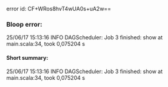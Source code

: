 error id: CF+WRos8hvT4wUA0s+uA2w==
### Bloop error:

25/06/17 15:13:16 INFO DAGScheduler: Job 3 finished: show at main.scala:34, took 0,075204 s
#### Short summary: 

25/06/17 15:13:16 INFO DAGScheduler: Job 3 finished: show at main.scala:34, took 0,075204 s